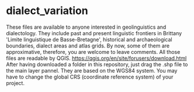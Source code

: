 # dialect_variation
These files are available to anyone interested in geolinguistics and dialectology.
They include past and present linguistic frontiers in Brittany 'Limite linguistique de Basse-Bretagne', historical and archaeological boundaries, dialect areas and atlas grids.
By now, some of them are approximative, therefore, you are welcome to leave comments.
All those files are readable by QGIS. https://qgis.org/en/site/forusers/download.html
After having downloaded a folder in this repository, just drag the .shp file to the main layer pannel.
They are based on the WGS84 system.
You may have to change the global CRS (coordinate reference system) of your project.
